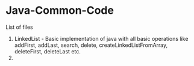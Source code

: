 # Java-Common-Code

List of files 
1) LinkedList - Basic implementation of java with all basic operations like addFirst, addLast, search, delete, createLinkedListFromArray, deleteFirst, deleteLast etc.
2) 
